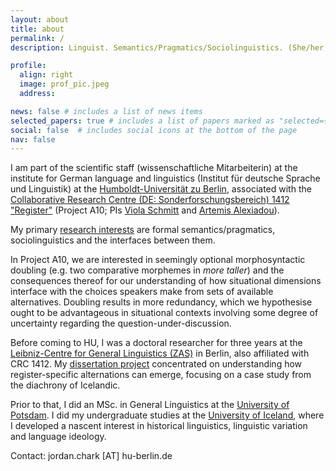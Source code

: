 ```yaml
---
layout: about
title: about
permalink: /
description: Linguist. Semantics/Pragmatics/Sociolinguistics. (She/her; Sie; Hún)

profile:
  align: right
  image: prof_pic.jpeg
  address:

news: false # includes a list of news items
selected_papers: true # includes a list of papers marked as "selected={true}"
social: false  # includes social icons at the bottom of the page
nav: false
---
```

I am part of the scientific staff (wissenschaftliche Mitarbeiterin) at the institute for German language and linguistics (Institut für deutsche Sprache und Linguistik) at the <a href="https://www.linguistik.hu-berlin.de/de">Humboldt-Universität zu Berlin</a>, associated with the <a href="https://sfb1412.hu-berlin.de/">Collaborative Research Centre (DE: Sonderforschungsbereich) 1412 "Register"</a> (Project A10; PIs <a href="https://sites.google.com/view/viola-schmitt/home">Viola Schmitt</a> and <a href="https://www.leibniz-zas.de/en/people/details/alexiadou-artemis/alexiadou-artemis">Artemis Alexiadou</a>). 

My primary <a href="https://jordanchark.github.io/research/">research interests</a> are formal semantics/pragmatics, sociolinguistics and the interfaces between them.

In Project A10, we are interested in seemingly optional morphosyntactic doubling (e.g. two comparative morphemes in <i>more taller</i>) and the consequences thereof for our understanding of how situational dimensions interface with the choices speakers make from sets of available alternatives. Doubling results in more redundancy, which we hypothesise ought to be advantageous in situational contexts involving some degree of uncertainty regarding the question-under-discussion.

Before coming to HU, I was a doctoral researcher for three years at the <a href="https://www.leibniz-zas.de/en/">Leibniz-Centre for General Linguistics (ZAS)</a> in Berlin, also affiliated with CRC 1412. My <a href="https://jordanchark.github.io/projects/">dissertation project</a> concentrated on understanding how register-specific alternations can emerge, focusing on a case study from the diachrony of Icelandic. 

Prior to that, I did an MSc. in General Linguistics at the <a href="https://www.uni-potsdam.de/en/ling/index">University of Potsdam</a>. I did my undergraduate studies at the <a href ="https://english.hi.is/">University of Iceland</a>, where I developed a nascent interest in historical linguistics, linguistic variation and language ideology.

Contact: jordan.chark [AT] hu-berlin.de

